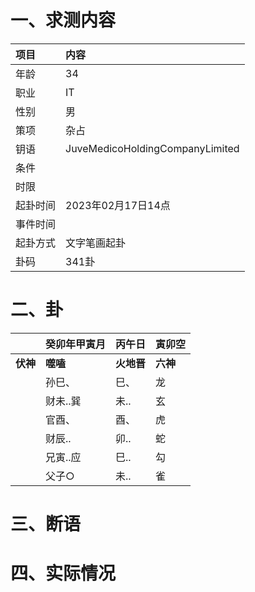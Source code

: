 # 一、求测内容
|项目|内容|
|:-|:-|
|年龄|34|
|职业|IT|
|性别|男|
|策项|杂占|
|钥语|JuveMedicoHoldingCompanyLimited|
|条件||
|时限||
|起卦时间|2023年02月17日14点|
|事件时间||
|起卦方式|文字笔画起卦|
|卦码|341卦|

# 二、卦
||癸卯年甲寅月|丙午日|寅卯空|
|:-|:-|:-|:-|
|**伏神**|**噬嗑**|**火地晋**|**六神**|
||孙巳、|巳、|龙|
||财未..巽|未..|玄|
||官酉、|酉、|虎|
||财辰..|卯..|蛇|
||兄寅..应|巳..|勾|
||父子○|未..|雀|


# 三、断语

# 四、实际情况